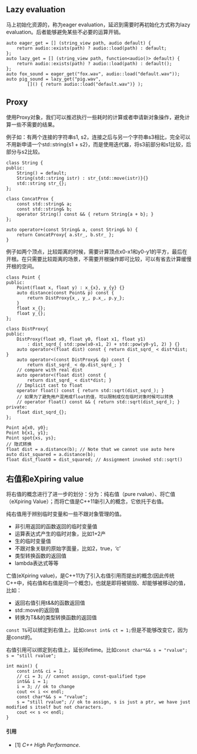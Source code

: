 ## Lazy evaluation

马上初始化资源的，称为eager evaluation，延迟到需要时再初始化方式称为lazy evaluation。后者能够避免某些不必要的运算开销。

```
auto eager_get = [] (string_view path, audio default) {
    return audio::exists(path) ? audio::load(path) : default;
};
auto lazy_get = [] (string_view path, function<audio()> default) {
    return audio::exists(path) ? audio::load(path) : default();
};
auto fox_sound = eager_get("fox.wav", audio::load("default.wav"));
auto pig_sound = lazy_get("pig.wav", 
        []() { return audio::load("default.wav")} );
```

## Proxy

使用Proxy对象，我们可以推迟执行一些耗时的计算或者申请新对象操作，避免计算一些不需要的结果。

例子如：有两个连接的字符串s1, s2，连接之后与另一个字符串s3相比，完全可以不用新申请一个std::string{s1 + s2}，而是使用迭代器，将s3前部分和s1比较，后部分与s2比较。

```
class String {
public:
    String() = default;
    String(std::string istr) : str_{std::move(istr)}{}
    std::string str_{};
};

class ConcatProx {
    const std::string& a;
    const std::string& b;
    operator String() const && { return String{a + b}; }
};

auto operator+(const String& a, const String& b) {
    return ConcatProxy{ a.str_, b.str_ };
}
```

例子如两个顶点，比较距离的时候，需要计算顶点x0-x1和y0-y1的平方，最后在开根。在只需要比较距离的场景，不需要开根操作即可比较，可以有省去计算缓慢开根的空间。

```
class Point {
public:
    Point(float x, float y) : x_{x}, y_{y} {}
    auto distance(const Point& p) const {
        return DistProxy{x_, y_, p.x_, p.y_}; 
    }
    float x_{};
    float y_{};
};

class DistProxy{
public:
    DistProxy(float x0, float y0, float x1, float y1)
        : dist_sqrd_{ std::pow(x0-x1, 2) + std::pow(y0-y1, 2) } {}
    auto operator<(float dist) const { return dist_sqrd_ < dist*dist; }
    auto operator<(const DistProxy& dp) const {
        return dist_sqrd_ < dp.dist_sqrd_; }
    // compare with real dist
    auto operator<(float dist) const {
        return dist_sqrd_ < dist*dist; }
    // Implicit cast to float
    operator float() const { return std::sqrt(dist_sqrd_); }
    // 如果为了避免用户混用成float的值，可以限制成仅在临时对象时候可以转换
    // operator float() const && { return std::sqrt(dist_sqrd_); }
private:
    float dist_sqrd_{};
};

Point a{x0, y0};
Point b{x1, y1};
Point spot{xs, ys};
// 隐式转换
float dist = a.distance(b); // Note that we cannot use auto here
auto dist_squared = a.distance(b);
float dist_float0 = dist_squared; // Assignment invoked std::sqrt()
```

## 右值和eXpiring value

将右值的概念进行了进一步的划分：分为：纯右值（pure rvalue）、将亡值（eXpiring Value）；而将亡值是C++11新引入的概念，它依托于右值。


纯右值用于辨别临时变量和一些不跟对象管理的值。
* 非引用返回的函数返回的临时变量值
* 运算表达式产生的临时对象，比如1+2产
* 生的临时变量值
* 不跟对象关联的原始字面量，比如2，true，‘c’
* 类型转换函数的返回值
* lambda表达式等等

亡值(eXpiring value)，是C++11为了引入右值引用而提出的概念(因此传统C++中，纯右值和右值是同一个概念)，也就是即将被销毁、却能够被移动的值， 比如：
* 返回右值引用t&&的函数返回值
* std::move的返回值
* 转换为T&&的类型转换函数的返回值

`const T&`可以绑定到右值上。比如`const int& ct = 1;`但是不能够改变它，因为是const的。

右值引用可以绑定到右值上，延长lifetime。比如`const char*&& s = "rvalue"; s = "still rvalue";`

```
int main() {
    const int& ci = 1;
    // ci = 3; // cannot assign, const-qualified type
    int&& i = 1;
    i = 3; // ok to change
    cout << i << endl;
    const char*&& s = "rvalue";
    s = "still rvalue"; // ok to assign, s is just a ptr, we have just modified s itself but not characters.
    cout << s << endl;
}
```

#### 引用
* [1] *C++ High Performance*.